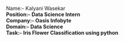 Name:- Kalyani Wasekar<b><br>
Position:- Data Science Intern<b><br>
Company:- Oasis Infobyte<b><br>
Domain:- Data Science<b><br>
Task:- Iris Flower Classification using python<b><br>
